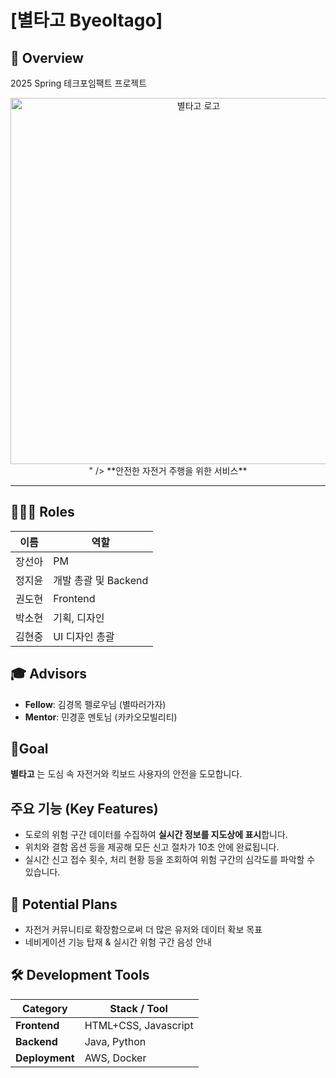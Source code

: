 # [별타고 Byeoltago]
 ## 📌 Overview
 2025 Spring 테크포임팩트 프로젝트
 <p align="center">
<img width="586" alt="별타고 로고" src="<img src="frontend/imgs/logo.png"/>
" />
**안전한 자전거 주행을 위한 서비스**  

---
 ## 🧑‍🤝‍🧑 Roles 
 | 이름   | 역할     |
| ------ | -------- |
| 장선아 | PM       | 
| 정지윤 | 개발 총괄 및 Backend   | 
| 권도현 | Frontend | 
| 박소현 | 기획, 디자인  |
| 김현중 | UI 디자인 총괄   | 

## 🎓 Advisors
- **Fellow**: 김경목 펠로우님 (별따러가자)
- **Mentor**: 민경훈 멘토님 (카카오모빌리티)

 ## 🎯Goal 
 **별타고** 는 도심 속 자전거와 킥보드 사용자의 안전을 도모합니다. 

## 주요 기능 (Key Features)
- 도로의 위험 구간 데이터를 수집하여 **실시간 정보를 지도상에 표시**합니다.
- 위치와 결함 옵션 등을 제공해 모든 신고 절차가 10초 안에 완료됩니다.
- 실시간 신고 접수 횟수, 처리 현황 등을 조회하여 위험 구간의 심각도를 파악할 수 있습니다. 

## 📌 Potential Plans 
- 자전거 커뮤니티로 확장함으로써 더 많은 유저와 데이터 확보 목표 
- 네비게이션 기능 탑재 & 실시간 위험 구간 음성 안내

## 🛠 Development Tools 

| Category   | Stack / Tool |
|------------|--------------|
| **Frontend** | HTML+CSS, Javascript  |
| **Backend** | Java, Python |
| **Deployment** |AWS, Docker|




